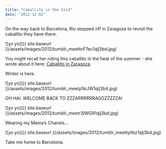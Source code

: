 ```yaml
---
title: "Caballito in the Cold"
date: "2012-12-02"
---
```


On the way back to Barcelona, Riu stopped off in Zaragoza to revisit the caballito they have there.

![yo yo]({{ site.baseurl }}/assets/images/2012/tumblr_meetkrF7ec1qlj3bd.jpg)

You might recall her riding this caballito in the heat of the summer - she wrote about it here: [Caballito in Zaragoza](http://ohpiglet.tumblr.com/post/31186344386/caballito-in-zaragoza).

Winter is here.

![yo yo]({{ site.baseurl }}/assets/images/2012/tumblr_meetp1kiJW1qlj3bd.jpg)

OH HAI. WELCOME BACK TO ZZZARRRRRRAGOZZZZZA!

![yo yo]({{ site.baseurl }}/assets/images/2012/tumblr_meetr3IWG91qlj3bd.jpg)

Wearing my Mama’s Chanels…

![yo yo]({{ site.baseurl }}/assets/images/2012/tumblr_meettylibz1qlj3bd.jpg)

Take me home to Barcelona.
